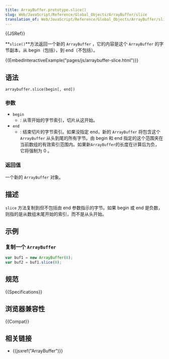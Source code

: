 ```yaml
---
title: ArrayBuffer.prototype.slice()
slug: Web/JavaScript/Reference/Global_Objects/ArrayBuffer/slice
translation_of: Web/JavaScript/Reference/Global_Objects/ArrayBuffer/slice
---
```

{{JSRef}}

**`slice()`**方法返回一个新的 `ArrayBuffer` ，它的内容是这个 `ArrayBuffer` 的字节副本，从 begin（包括），到 end（不包括）。

{{EmbedInteractiveExample("pages/js/arraybuffer-slice.html")}}

## 语法

```plain
arraybuffer.slice(begin[, end])
```

### 参数

- `begin`
  - : 从零开始的字节索引，切片从这开始。
- `end`
  - : 结束切片的字节索引。如果没指定 end，新的 `ArrayBuffer` 将包含这个 `ArrayBuffer` 从头到尾的所有字节。由 begin 和 end 指定的这个范围夹在当前数组的有效索引范围内。如果新`ArrayBuffer`的长度在计算后为负，它将强制为 0 。

### 返回值

一个新的 `ArrayBuffer` 对象。

## 描述

`slice` 方法复制到但不包括由 end 参数指示的字节。如果 begin 或 end 是负数，则指的是从数组末尾开始的索引，而不是从头开始。

## 示例

### 复制一个 `ArrayBuffer`

```js
var buf1 = new ArrayBuffer(8);
var buf2 = buf1.slice(0);
```

## 规范

{{Specifications}}

## 浏览器兼容性

{{Compat}}

## 相关链接

- {{jsxref("ArrayBuffer")}}
